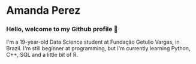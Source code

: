 # Amanda Perez

### Hello, welcome to my Github profile 👋

I'm a 19-year-old Data Science student at Fundação Getulio Vargas, in Brazil. I'm still beginner at programming, but I'm currently learning Python, C++, SQL and a little bit of R.


<!--
**Perez-Amanda/Perez-Amanda** is a ✨ _special_ ✨ repository because its `README.md` (this file) appears on your GitHub profile.

Here are some ideas to get you started:

- 🔭 I’m currently working on ...
- 🌱 I’m currently learning ...
- 👯 I’m looking to collaborate on ...
- 🤔 I’m looking for help with ...
- 💬 Ask me about ...
- 📫 How to reach me: ...
- 😄 Pronouns: ...
- ⚡ Fun fact: ...
-->
